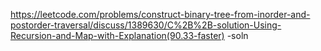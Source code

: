 https://leetcode.com/problems/construct-binary-tree-from-inorder-and-postorder-traversal/discuss/1389630/C%2B%2B-solution-Using-Recursion-and-Map-with-Explanation(90.33-faster) -soln
​